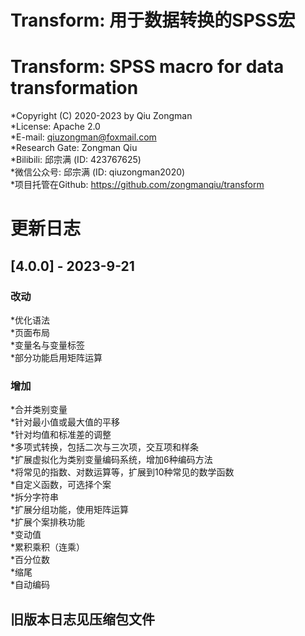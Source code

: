 # Transform: 用于数据转换的SPSS宏   
# Transform: SPSS macro for data transformation 
*Copyright (C) 2020-2023 by Qiu Zongman    
*License: Apache 2.0    
*E-mail: qiuzongman@foxmail.com    
*Research Gate: Zongman Qiu    
*Bilibili: 邱宗满 (ID: 423767625)    
*微信公众号: 邱宗满 (ID: qiuzongman2020)    
*项目托管在Github: https://github.com/zongmanqiu/transform   
    
# 更新日志    
## [4.0.0] - 2023-9-21    
### 改动    
*优化语法    
*页面布局    
*变量名与变量标签    
*部分功能启用矩阵运算    
### 增加    
*合并类别变量    
*针对最小值或最大值的平移    
*针对均值和标准差的调整    
*多项式转换，包括二次与三次项，交互项和样条    
*扩展虚拟化为类别变量编码系统，增加6种编码方法    
*将常见的指数、对数运算等，扩展到10种常见的数学函数    
*自定义函数，可选择个案    
*拆分字符串    
*扩展分组功能，使用矩阵运算    
*扩展个案排秩功能    
*变动值    
*累积乘积（连乘）    
*百分位数    
*缩尾    
*自动编码    
## 旧版本日志见压缩包文件
